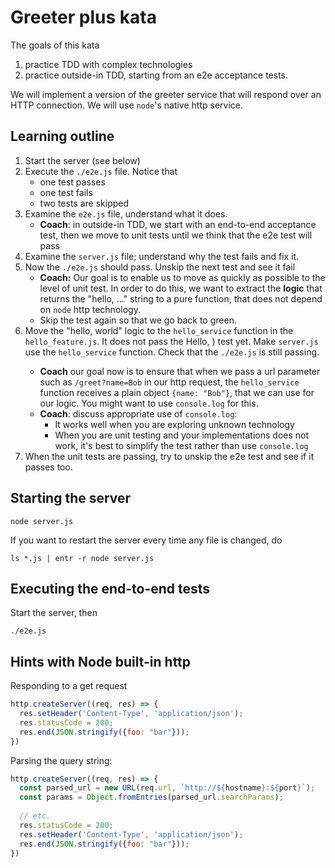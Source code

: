 
# Greeter plus kata

The goals of this kata 

1. practice TDD with complex technologies
2. practice outside-in TDD, starting from an e2e acceptance tests.

We will implement a version of the greeter service that will respond over an HTTP connection.  We will use `node`'s native http service.  

## Learning outline

1. Start the server (see below) 
2. Execute the `./e2e.js` file.  Notice that 
    - one test passes
    - one test fails
    - two tests are skipped
3. Examine the `e2e.js` file, understand what it does.  
    - **Coach**: in outside-in TDD, we start with an end-to-end acceptance test, then we move to unit tests until we think that the e2e test will pass
4. Examine the `server.js` file; understand why the test fails and fix it.
5. Now the `./e2e.js` should pass.  Unskip the next test and see it fail
    - **Coach:** Our goal is to enable us to move as quickly as possible to the level of unit test.  In order to do this, we want to extract the **logic** that returns the "hello, ..." string to a pure function, that does not depend on `node` http technology.
    - Skip the test again so that we go back to green.
6. Move the "hello, world" logic to the `hello_service` function in the `hello_feature.js`. It does not pass the Hello, <name>) test yet.  Make `server.js` use the `hello_service` function.  Check that the `./e2e.js` is still passing.
   - **Coach** our goal now is to ensure that when we pass a url parameter such as `/greet?name=Bob` in our http request, the `hello_service` function receives a plain object `{name: "Bob"}`, that we can use for our logic.  You might want to use `console.log` for this.
   - **Coach**: discuss appropriate use of `console.log`:
     - It works well when you are exploring unknown technology
     - When you are unit testing and your implementations does not work, it's best to simplify the test rather than use `console.log`
7. When the unit tests are passing, try to unskip the e2e test and see if it passes too.







## Starting the server
```shell
node server.js
```

If you want to restart the server every time any file is changed, do

```shell
ls *.js | entr -r node server.js
```

## Executing the end-to-end tests

Start the server, then

```shell
./e2e.js
```

## Hints with Node built-in http


Responding to a get request
```javascript
http.createServer((req, res) => {
  res.setHeader('Content-Type', 'application/json');
  res.statusCode = 200;
  res.end(JSON.stringify({foo: "bar"}));
})
```

Parsing the query string:
```javascript
http.createServer((req, res) => {
  const parsed_url = new URL(req.url, `http://${hostname}:${port}`);
  const params = Object.fromEntries(parsed_url.searchParams);
  
  // etc.
  res.statusCode = 200;
  res.setHeader('Content-Type', 'application/json');
  res.end(JSON.stringify({foo: "bar"}));
})
```

